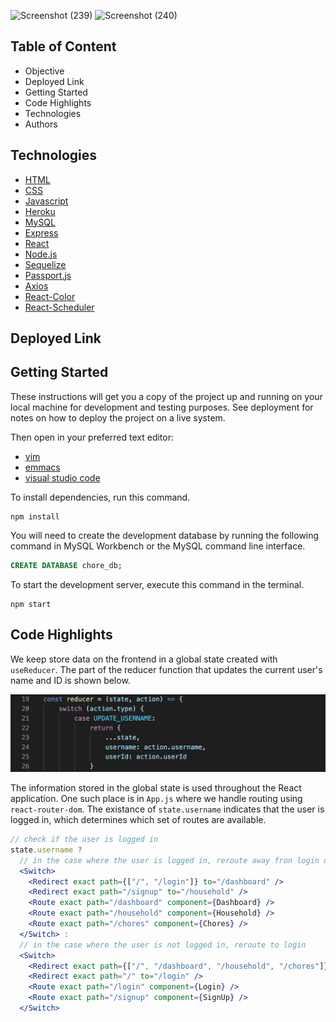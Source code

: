 ![Screenshot (239)](https://user-images.githubusercontent.com/68447140/119772117-8a8dd700-be73-11eb-9b90-ce53e18e722f.png)
![Screenshot (240)](https://user-images.githubusercontent.com/68447140/119772138-91b4e500-be73-11eb-93d8-9159b3effea7.png)


## Table of Content
- Objective
- Deployed Link
- Getting Started
- Code Highlights
- Technologies
- Authors

## Technologies
* [HTML](https://developer.mozilla.org/en-US/docs/Web/HTML)
* [CSS](https://developer.mozilla.org/en-US/docs/Web/CSS)
* [Javascript](https://developer.mozilla.org/en-US/docs/Web/JavaScrip)
* [Heroku](https://www.heroku.com/)
* [MySQL](https://www.mysql.com/)
* [Express](https://expressjs.com/)
* [React](https://reactjs.org/)
* [Node.js](https://nodejs.org/en/)
* [Sequelize](https://sequelize.org/)
* [Passport.js](http://www.passportjs.org/)
* [Axios](https://www.npmjs.com/package/axios)
* [React-Color](https://casesandberg.github.io/react-color/)
* [React-Scheduler](https://devexpress.github.io/devextreme-reactive/react/scheduler/docs/guides/fundamentals/)
## Deployed Link

## Getting Started
These instructions will get you a copy of the project up and running on your local machine for development and testing purposes. See deployment for notes on how to deploy the project on a live system.


Then open in your preferred text editor:
- [vim](https://www.vim.org/) 
- [emmacs](https://www.gnu.org/software/emacs/)
- [visual studio code](https://code.visualstudio.com/) 

To install dependencies, run this command.

```
npm install
```

You will need to create the development database by running the following command in MySQL Workbench or the MySQL command line interface.

```SQL
CREATE DATABASE chore_db;
```

To start the development server, execute this command in the terminal.

```
npm start
```

## Code Highlights

We keep store data on the frontend in a global state created with `useReducer`. The part of the reducer function that updates the current user's name and ID is shown below.

![Screenshot](./client/public/img/reducer.png)

The information stored in the global state is used throughout the React application. One such place is in `App.js` where we handle routing using `react-router-dom`. The existance of `state.username` indicates that the user is logged in, which determines which set of routes are available.

```jsx
// check if the user is logged in
state.username ?
  // in the case where the user is logged in, reroute away fron login or signup
  <Switch>
    <Redirect exact path={["/", "/login"]} to="/dashboard" />
    <Redirect exact path="/signup" to="/household" />
    <Route exact path="/dashboard" component={Dashboard} />
    <Route exact path="/household" component={Household} />
    <Route exact path="/chores" component={Chores} />
  </Switch> :
  // in the case where the user is not logged in, reroute to login
  <Switch>
    <Redirect exact path={["/", "/dashboard", "/household", "/chores"]} to="/login" />
    <Redirect exact path="/" to="/login" />
    <Route exact path="/login" component={Login} />
    <Route exact path="/signup" component={SignUp} />
  </Switch>
```

